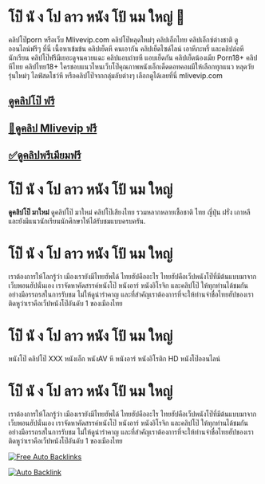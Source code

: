 # โป๊ นั ง โป ลาว หนัง โป้ นม ใหญ่ 🎰

คลิปโป๊porn หรือเว็บ Mlivevip.com คลิปโป๊หลุดใหม่ๆ คลิปเอ็กไทย คลิปเอ็กซ์ต่างชาติ ดูออนไลน์ฟรีๆ ที่นี่ เนื้อหาเข้มข้น คลิปเย็ดหี คนเอากัน คลิปเย็ดไซด์ไลน์ เอาหีกะหรี่ และคลิปล่อหีนักเรียน คลิปโป๊ฟรีมีเยอะดูจนควยแฉะ คลิปแอบถ่ายหี แอบเย็ดกัน คลิปเย็ดน้องเมีย Porn18+ คลิปหีไทย คลิปไทย18+ ใครชอบแนวไหนเว็บโป๊คุณภาพหนังเอ็กเด็ดดอทคอมมีให้เลือกทุกแนว หลุดวัยรุ่นใหม่ๆ ไลฟ์สดโชว์หี หรือคลิปโป๊จากกลุ่มลับต่างๆ เลือกดูได้เลยที่นี่ mlivevip.com 

## [ดูคลิปโป๊ ฟรี](https://warp.bz/clipxxfree)
## [🔰ดูคลิป Mlivevip ฟรี](https://warp.bz/clipxxfree)
## [✅ดูคลิปพรีเมียมฟรี](hhttps://warp.bz/clipxxfree)

# โป๊ นั ง โป ลาว หนัง โป้ นม ใหญ่

<b>ดูคลิปโป๊ มาใหม่</b> ดูคลิปโป๊ มาใหม่ คลิปโป๊เสียงไทย รวมหลากหลายเชื้อชาติ ไทย ญี่ปุ่น ฝรั่ง เกาหลี และยังมีแนวนักเรียนนักศึกษาให้ได้รับชมแบบครบครัน.


# โป๊ นั ง โป ลาว หนัง โป้ นม ใหญ่

เราต้องการให้โลกรู้ว่า เมืองเรายังมีไทยฮัพได้ ไทยฮัปคืออะไร ไทยฮัปคือเว็ปหนังโป๊ที่มีต้นแบบมาจากเว็บพอนฮัปนั่นเอง เราจัดหาคัดสรรค์หนังโป๊ หนังอาร์ หนังอิโรจิก และคลิปโป๊ ให้ทุกท่านได้ชมกันอย่างมีอรรถรสในการรับชม ไม่ให้ดูน่ารำคาญ และที่สำคัญเราต้องการที่จะให้ท่านจำชื่อไทยฮัปของเราติดหูว่าเราคือเว็ปหนังโป๊อันดับ 1 ของเมืองไทย

 
# โป๊ นั ง โป ลาว หนัง โป้ นม ใหญ่

หนังโป๊ คลิปโป๊ XXX หนังเอ็ก หนังAV หี หนังอาร์ หนังอิโรติก HD หนังโป๊ออนไลน์


# โป๊ นั ง โป ลาว หนัง โป้ นม ใหญ่

เราต้องการให้โลกรู้ว่า เมืองเรายังมีไทยฮัพได้ ไทยฮัปคืออะไร ไทยฮัปคือเว็ปหนังโป๊ที่มีต้นแบบมาจากเว็บพอนฮัปนั่นเอง เราจัดหาคัดสรรค์หนังโป๊ หนังอาร์ หนังอิโรจิก และคลิปโป๊ ให้ทุกท่านได้ชมกันอย่างมีอรรถรสในการรับชม ไม่ให้ดูน่ารำคาญ และที่สำคัญเราต้องการที่จะให้ท่านจำชื่อไทยฮัปของเราติดหูว่าเราคือเว็ปหนังโป๊อันดับ 1 ของเมืองไทย


<a href="https://us-auto-blacklink.blogspot.com/" target="_blank"><img src="https://4.bp.blogspot.com/-kEuq--LG7Vc/VxovkBglXUI/AAAAAAAAACM/SbdVhK-raysEufJ18HGhbUYhZm3p4L07wCLcB/s1600/backlink.gif" border="0" title="Free Auto Backlinks" alt="Free Auto Backlinks"/></a>

<a href=" http://autobacklinkexchange.blogspot.com" target="_blank" title="Auto Backlink"><img src=" 
http://1.bp.blogspot.com/-vMfvfjTGI98/T_LzUN1467I/AAAAAAAAB8M/_GjCe0A3WQA/s379/freebacklink.gif
" border="0" alt="Auto Backlink"></a>

